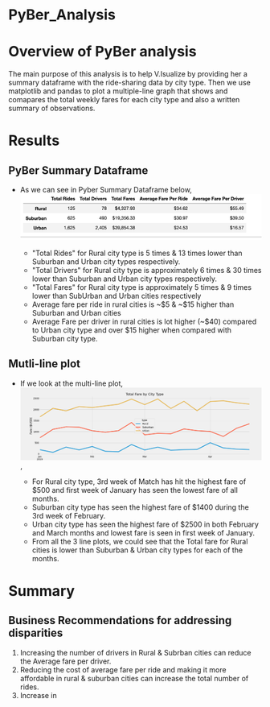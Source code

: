 # PyBer_Analysis

# Overview of PyBer analysis

The main purpose of this analysis is to help V.Isualize by providing her a summary dataframe with the ride-sharing data by city type. Then we use matplotlib and pandas to plot a multiple-line graph that shows and comapares the total weekly fares for each city type and also a written summary of observations.

# Results

## PyBer Summary Dataframe

* As we can see in Pyber Summary Dataframe below, ![](analysis/PyBer_summary_df.png)
 
	- "Total Rides" for Rural city type is 5 times & 13 times lower than Suburban and Urban city types respectively.
	- "Total Drivers" for Rural city type is approximately 6 times & 30 times lower than Suburban and Urban city types respectively.
	- "Total Fares" for Rural city type is approximately 5 times & 9 times lower than SubUrban and Urban cities respectively
	- Average fare per ride in rural cities is ~$5 & ~$15 higher than Suburban and Urban cities
	- Average Fare per driver in rural cities is lot higher (~$40) compared to Urban city type and over $15 higher when compared with Suburban city type.

## Mutli-line plot

* If we look at the multi-line plot, ![](analysis/PyBer_fare_summary.png),

   - For Rural city type, 3rd week of Match has hit the highest fare of $500 and first week of January has seen the lowest fare of all months. 
   - Suburban city type has seen the highest fare of  $1400 during the 3rd week of February.
   - Urban city type has seen the highest fare of $2500 in both February and March months and lowest fare is seen in first week of January.
   - From all the 3 line plots, we could see that the Total fare for Rural cities is lower than Suburban & Urban city types for each of the months.
	
# Summary
## Business Recommendations for addressing disparities
1. Increasing the number of drivers in Rural & Subrban cities can reduce the Average fare per driver.
2. Reducing the cost of average fare per ride and making it more affordable in rural & suburban cities can increase the total number of rides.
3. Increase in 
